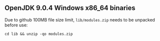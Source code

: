OpenJDK 9.0.4 Windows x86_64 binaries
-------------------------------------

Due to github 100MB file size limit, `lib/modules.zip` needs to be unpacked before use:

    cd lib && unzip -qo modules.zip